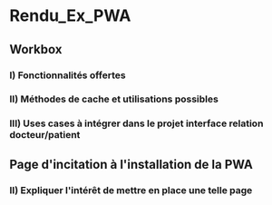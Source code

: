# Rendu_Ex_PWA

## Workbox
### I) Fonctionnalités offertes


### II) Méthodes de cache et utilisations possibles


### III) Uses cases à intégrer dans le projet interface relation docteur/patient



## Page d'incitation à l'installation de la PWA

### II) Expliquer l'intérêt de mettre en place une telle page
